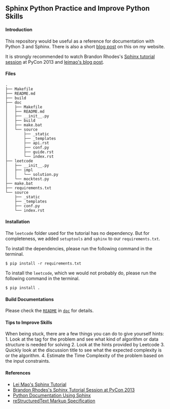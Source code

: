 ## Sphinx Python Practice and Improve Python Skills

#### Introduction

This repository would be useful as a reference for documentation with Python 3 and Sphinx. There is also a short [blog post](https://s311354.github.io/Louis.github.io/2022/05/08/How-to_Document_Python_Code_by_Using_Sphinx/) on this on my website.

It is strongly recommended to watch Brandon Rhodes's [Sphinx tutorial session](https://www.youtube.com/watch?v=QNHM7q2hLh8) at PyCon 2013 and [leimao's blog post](https://leimao.github.io/blog/Python-Documentation-Using-Sphinx/).

#### Files

```
.
├── Makefile
├── README.md
├── build
├── doc
│   ├── Makefile
│   ├── README.md
│   ├── __init__.py
│   ├── build
│   ├── make.bat
│   └── source
│       ├── _static
│       ├── _templates
│       ├── api.rst
│       ├── conf.py
│       ├── guide.rst
│       └── index.rst
├── leetcode
│   ├── __init__.py
│   ├── impl
│   │   └── solution.py
│   └── mocktest.py
├── make.bat
├── requirements.txt
└── source
    ├── _static
    ├── _templates
    ├── conf.py
    └── index.rst
```

#### Installation

The `leetcode` folder used for the tutorial has no dependency. But for completeness, we added `setuptools` and `sphinx` to our `requirements.txt`. 

To install the dependencies, please run the following command in the terminal.

```
$ pip install -r requirements.txt
```

To install the `leetcode`, which we would not probably do, please run the following command in the terminal.
```
$ pip install .
```

#### Build Documentations

Please check the [`README`](doc/README.md) in [`doc`](doc/) for details.


#### Tips to Improve Skills

When being stuck, there are a few things you can do to give yourself hints:
    1. Look at the tag for the problem and see what kind of algorithm or data structure is needed for solving
    2. Look at the hints provided by Leetcode
    3. Quickly look at the discussion title to see what the expected complexity is or the algorithm.
    4. Estimate the Time Complexity of the problem based on the input constraints.


#### References
* [Lei Mao's Sphinx Tutorial](https://github.com/leimao/Sphinx-Python-TriangleLib)
* [Brandon Rhodes's Sphinx Tutorial Session at PyCon 2013](https://www.youtube.com/watch?v=QNHM7q2hLh8)
* [Python Documentation Using Sphinx](https://leimao.github.io/blog/Python-Documentation-Using-Sphinx/)
* [reStructuredText Markup Specification](https://docutils.sourceforge.io/docs/ref/rst/restructuredtext.html)
